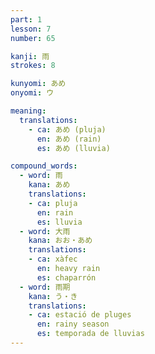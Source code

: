 ```yaml
---
part: 1
lesson: 7
number: 65

kanji: 雨
strokes: 8

kunyomi: あめ
onyomi: ウ

meaning:
  translations:
    - ca: あめ (pluja)
      en: あめ (rain)
      es: あめ (lluvia)

compound_words:
  - word: 雨
    kana: あめ
    translations:
    - ca: pluja
      en: rain
      es: lluvia
  - word: 大雨
    kana: おお・あめ
    translations:
    - ca: xàfec
      en: heavy rain
      es: chaparrón
  - word: 雨期
    kana: う・き
    translations:
    - ca: estació de pluges
      en: rainy season
      es: temporada de lluvias
---
```

